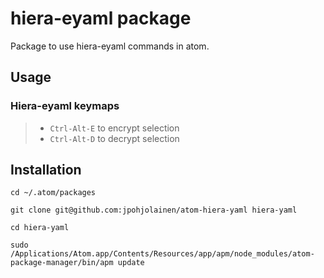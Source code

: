 # hiera-eyaml package

Package to use hiera-eyaml commands in atom.

## Usage

### Hiera-eyaml keymaps
>- `Ctrl-Alt-E` to encrypt selection
>- `Ctrl-Alt-D` to decrypt selection


## Installation

```shell
cd ~/.atom/packages

git clone git@github.com:jpohjolainen/atom-hiera-yaml hiera-yaml

cd hiera-yaml

sudo /Applications/Atom.app/Contents/Resources/app/apm/node_modules/atom-package-manager/bin/apm update
```


